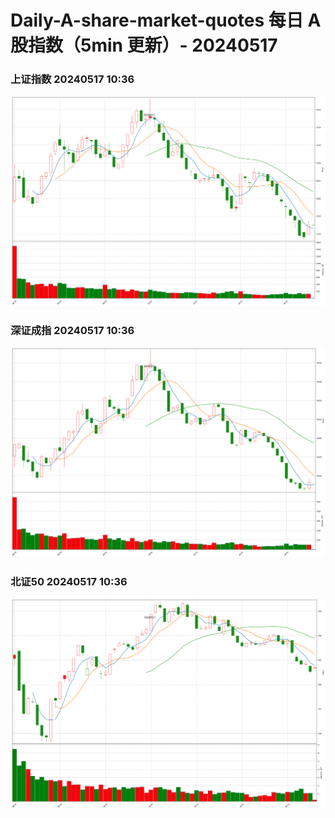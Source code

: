 
# Daily-A-share-market-quotes 每日 A 股指数（5min 更新）- 20240517

### 上证指数 20240517 10:36
![](./fig/2024/5/20240517-sh000001.png)

### 深证成指 20240517 10:36
![](./fig/2024/5/20240517-sz399001.png)

### 北证50 20240517 10:36
![](./fig/2024/5/20240517-bj899050.png)
